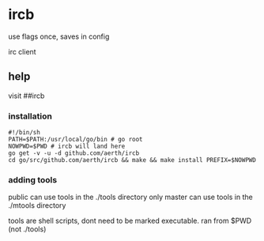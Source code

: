# ircb

use flags once, saves in config

irc client

## help

visit ##ircb

### installation

```
#!/bin/sh
PATH=$PATH:/usr/local/go/bin # go root
NOWPWD=$PWD # ircb will land here
go get -v -u -d github.com/aerth/ircb
cd go/src/github.com/aerth/ircb && make && make install PREFIX=$NOWPWD
```

### adding tools

public can use tools in the ./tools directory
only master can use tools in the ./mtools directory

tools are shell scripts, dont need to be marked executable.
ran from $PWD (not ./tools)




